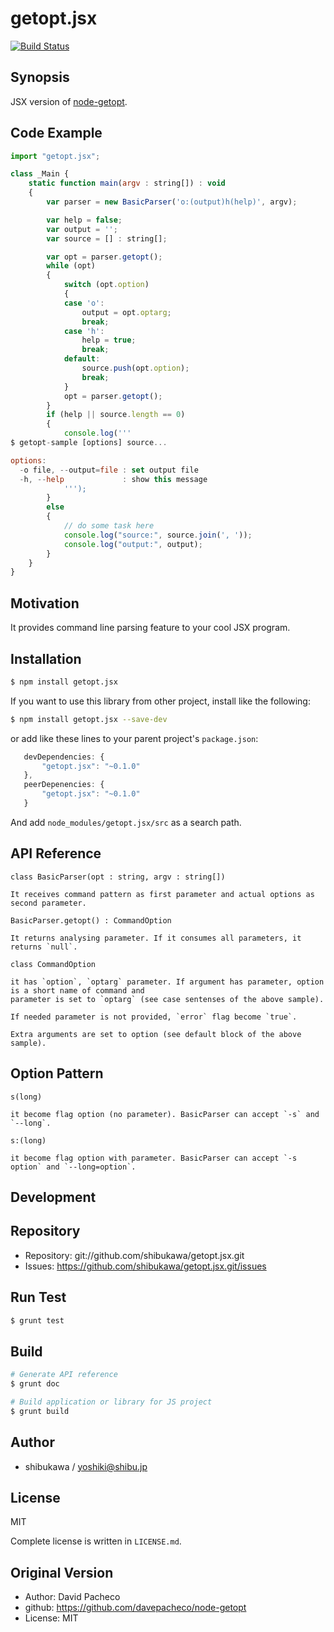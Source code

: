 getopt.jsx
===========================================

[![Build Status](https://travis-ci.org/shibukawa/getopt.jsx.png)](https://travis-ci.org/shibukawa/getopt.jsx])

Synopsis
---------------

JSX version of [node-getopt](https://github.com/davepacheco/node-getopt).

Code Example
---------------

```js
import "getopt.jsx";

class _Main {
    static function main(argv : string[]) : void
    {
        var parser = new BasicParser('o:(output)h(help)', argv);

        var help = false;
        var output = '';
        var source = [] : string[];

        var opt = parser.getopt();
        while (opt)
        {
            switch (opt.option)
            {
            case 'o':
                output = opt.optarg;
                break;
            case 'h':
                help = true;
                break;
            default:
                source.push(opt.option);
                break;
            }
            opt = parser.getopt();
        }
        if (help || source.length == 0)
        {
            console.log('''
$ getopt-sample [options] source...

options:
  -o file, --output=file : set output file
  -h, --help             : show this message
            ''');
        }
        else
        {
            // do some task here
            console.log("source:", source.join(', '));
            console.log("output:", output);
        }
    }
}
```

Motivation
---------------

It provides command line parsing feature to your cool JSX program.

Installation
---------------

```sh
$ npm install getopt.jsx
```

If you want to use this library from other project, install like the following:

```sh
$ npm install getopt.jsx --save-dev
```

or add like these lines to your parent project's `package.json`:

```js
   devDependencies: {
       "getopt.jsx": "~0.1.0"
   },
   peerDepenencies: {
       "getopt.jsx": "~0.1.0"
   }
```

And add `node_modules/getopt.jsx/src` as a search path.

API Reference
------------------

`class BasicParser(opt : string, argv : string[])`

    It receives command pattern as first parameter and actual options as second parameter.

`BasicParser.getopt() : CommandOption`

    It returns analysing parameter. If it consumes all parameters, it returns `null`.

`class CommandOption`

    it has `option`, `optarg` parameter. If argument has parameter, option is a short name of command and
    parameter is set to `optarg` (see case sentenses of the above sample).

    If needed parameter is not provided, `error` flag become `true`.
    
    Extra arguments are set to option (see default block of the above sample).

Option Pattern
-------------------

`s(long)`

    it become flag option (no parameter). BasicParser can accept `-s` and `--long`.

`s:(long)`

    it become flag option with parameter. BasicParser can accept `-s option` and `--long=option`.

Development
-------------

## Repository

* Repository: git://github.com/shibukawa/getopt.jsx.git
* Issues: https://github.com/shibukawa/getopt.jsx.git/issues

## Run Test

```sh
$ grunt test
```

## Build

```sh
# Generate API reference
$ grunt doc

# Build application or library for JS project
$ grunt build
```

Author
---------

* shibukawa / yoshiki@shibu.jp

License
------------

MIT

Complete license is written in `LICENSE.md`.

Original Version
---------------------

* Author: David Pacheco
* github: https://github.com/davepacheco/node-getopt
* License: MIT
